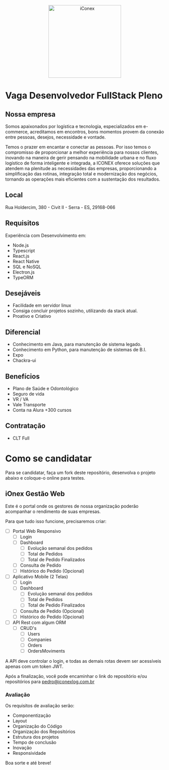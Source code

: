 <p align="center">
  <img src="http://www.iconexlog.com.br/assets/img/logos/logobranca.png" alt="iConex" width="230" />
</p>

# Vaga Desenvolvedor FullStack Pleno

## Nossa empresa
Somos apaixonados por logística e tecnologia, especializados em e-commerce, acreditamos em encontros, bons momentos provem da conexão entre pessoas, desejos, necessidade e vontade.

Temos o prazer em encantar e conectar as pessoas. Por isso temos o compromisso de proporcionar a melhor experiência para nossos clientes, inovando na maneira de gerir pensando na mobilidade urbana e no fluxo logístico de forma inteligente e integrada, a ICONEX oferece soluções que atendem na plenitude as necessidades das empresas, proporcionando a simplificação das rotinas, integração total e modernização dos negócios, tornando as operações mais eficientes com a sustentação dos resultados.

## Local
Rua Holdercim, 380 - Civit II - Serra - ES, 29168-066

## Requisitos
Experiência com Desenvolvimento em:
- Node.js
- Typescript
- React.js
- React Native
- SQL e NoSQL
- Electron.js
- TypeORM

## Desejáveis
- Facilidade em servidor linux
- Consiga concluir projetos sozinho, utilizando da stack atual.
- Proativo e Criativo

## Diferencial
- Conhecimento em Java, para manutenção de sistema legado.
- Conhecimento em Python, para manutenção de sistemas de B.I.
- Expo
- Chackra-ui

## Benefícios
- Plano de Saúde e Odontológico
- Seguro de vida
- VR / VA
- Vale Transporte
- Conta na Alura +300 cursos

## Contratação
- CLT Full

# Como se candidatar
Para se candidatar, faça um fork deste repositório, desenvolva o projeto abaixo e coloque-o online para testes.

## iOnex Gestão Web
Este é o portal onde os gestores de nossa organização poderão acompanhar o rendimento de suas empresas.

Para que tudo isso funcione, precisaremos criar:

- [ ] Portal Web Responsivo
  - [ ] Login
  - [ ] Dashboard
    - [ ] Evolução semanal dos pedidos
    - [ ] Total de Pedidos
    - [ ] Total de Pedido Finalizados
  - [ ] Consulta de Pedido
  - [ ] Histórico do Pedido (Opcional)
- [ ] Aplicativo Mobile (2 Telas)
  - [ ] Login
  - [ ] Dashboard
    - [ ] Evolução semanal dos pedidos
    - [ ] Total de Pedidos
    - [ ] Total de Pedido Finalizados
  - [ ] Consulta de Pedido (Opcional)
  - [ ] Histórico do Pedido (Opcional)
- [ ] API Rest com algum ORM
  - [ ] CRUD's
    - [ ] Users
    - [ ] Companies
    - [ ] Orders
    - [ ] OrdersMoviments

A API deve controlar o login, e todas as demais rotas devem ser acessíveis apenas com um token JWT.

Após a finalização, você pode encaminhar o link do repositório e/ou repositórios para pedro@iconexlog.com.br

### Avaliação

Os requisitos de avaliação serão:
- Componentização
- Layout
- Organização do Código
- Organização dos Repositórios
- Estrutura dos projetos
- Tempo de conclusão
- Inovação
- Responsividade
  
Boa sorte e até breve!

